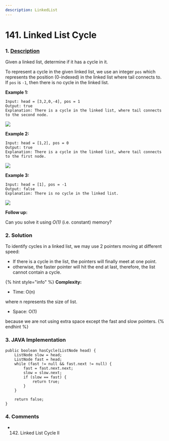 ```yaml
---
description: LinkedList
---
```


# 141. Linked List Cycle

### 1. [Description](https://leetcode.com/problems/linked-list-cycle/description/)

Given a linked list, determine if it has a cycle in it.

To represent a cycle in the given linked list, we use an integer `pos` which represents the position \(0-indexed\) in the linked list where tail connects to. If `pos` is `-1`, then there is no cycle in the linked list.

**Example 1:**

```text
Input: head = [3,2,0,-4], pos = 1
Output: true
Explanation: There is a cycle in the linked list, where tail connects to the second node.
```

![](https://assets.leetcode.com/uploads/2018/12/07/circularlinkedlist.png)

**Example 2:**

```text
Input: head = [1,2], pos = 0
Output: true
Explanation: There is a cycle in the linked list, where tail connects to the first node.
```

![](https://assets.leetcode.com/uploads/2018/12/07/circularlinkedlist_test2.png)

**Example 3:**

```text
Input: head = [1], pos = -1
Output: false
Explanation: There is no cycle in the linked list.
```

![](https://assets.leetcode.com/uploads/2018/12/07/circularlinkedlist_test3.png)

**Follow up:**

Can you solve it using _O\(1\)_ \(i.e. constant\) memory?  


### 2. Solution

To identify cycles in a linked list, we may use 2 pointers moving at different speed:

* If there is a cycle in the list, the pointers will finally meet at one point. 
* otherwise, the faster pointer will hit the end at last, therefore, the list cannot contain a cycle.

{% hint style="info" %}
**Complexity:**

* Time: O\(n\)  

where n represents the size of list.

* Space: O\(1\) 

because we are not using extra space except the fast and slow pointers.
{% endhint %}



### 3. JAVA Implementation

```text
public boolean hasCycle(ListNode head) {
    ListNode slow = head;
    ListNode fast = head;
    while (fast != null && fast.next != null) {
        fast = fast.next.next;
        slow = slow.next;
        if (slow == fast) {
            return true;
        }
    }
        
    return false;
}
```



### 4. Comments

* 142. Linked List Cycle II

